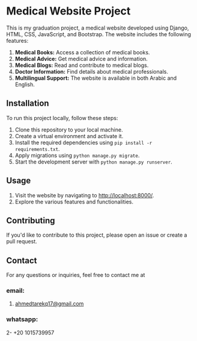 
# Medical Website Project

This is my graduation project, a medical website developed using Django, HTML, CSS, JavaScript, and Bootstrap. The website includes the following features:

1. **Medical Books:** Access a collection of medical books.
2. **Medical Advice:** Get medical advice and information.
3. **Medical Blogs:** Read and contribute to medical blogs.
4. **Doctor Information:** Find details about medical professionals.
5. **Multilingual Support:** The website is available in both Arabic and English.

## Installation

To run this project locally, follow these steps:

1. Clone this repository to your local machine.
2. Create a virtual environment and activate it.
3. Install the required dependencies using `pip install -r requirements.txt`.
4. Apply migrations using `python manage.py migrate`.
5. Start the development server with `python manage.py runserver`.

## Usage

1. Visit the website by navigating to [http://localhost:8000/](http://localhost:8000/).
2. Explore the various features and functionalities.

## Contributing

If you'd like to contribute to this project, please open an issue or create a pull request.

## Contact

For any questions or inquiries, feel free to contact me at
### email:
1. ahmedtarekq17@gmail.com 
### whatsapp:
2- +20 1015739957
